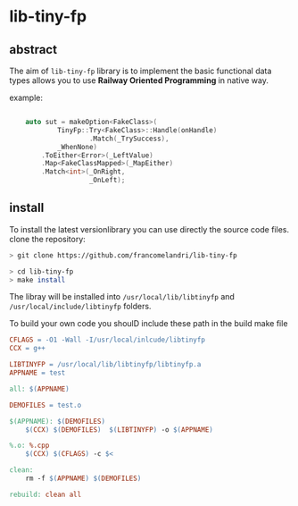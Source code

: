 # lib-tiny-fp

## abstract

The aim of `lib-tiny-fp` library is to implement the basic functional data types allows you to use **Railway Oriented Programming** in native way.

example:
```c++

    auto sut = makeOption<FakeClass>(
            TinyFp::Try<FakeClass>::Handle(onHandle)
                    .Match(_TrySuccess),
            _WhenNone)
        .ToEither<Error>(_LeftValue)
        .Map<FakeClassMapped>(_MapEither)
        .Match<int>(_OnRight,
                    _OnLeft);

```

## install

To install the latest versionlibrary you can use directly the source code files.
clone the repository:

```bash
> git clone https://github.com/francomelandri/lib-tiny-fp

> cd lib-tiny-fp
> make install

```

The libray will be installed into `/usr/local/lib/libtinyfp` and `/usr/local/include/libtinyfp` folders.

To build your own code you shoulD include these path in the build make file

```makefile
CFLAGS = -O1 -Wall -I/usr/local/inlcude/libtinyfp 
CCX = g++

LIBTINYFP = /usr/local/lib/libtinyfp/libtinyfp.a
APPNAME = test

all: $(APPNAME)

DEMOFILES = test.o

$(APPNAME): $(DEMOFILES)
	$(CCX) $(DEMOFILES)  $(LIBTINYFP) -o $(APPNAME)

%.o: %.cpp
	$(CCX) $(CFLAGS) -c $<

clean:
	rm -f $(APPNAME) $(DEMOFILES)

rebuild: clean all
```